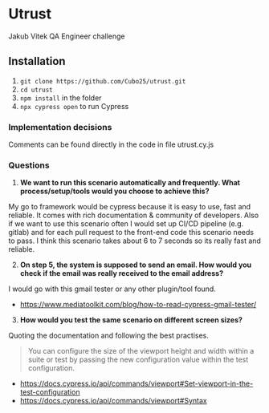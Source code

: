 # Utrust
Jakub Vitek QA Engineer challenge

## Installation
1. `git clone https://github.com/Cubo25/utrust.git`
2. `cd utrust` 
3. `npm install` in the folder
4. `npx cypress open` to run Cypress

### Implementation decisions

Comments can be found directly in the code in file utrust.cy.js

### Questions
1. **We want to run this scenario automatically and frequently. What process/setup/tools would you choose to achieve this?**

My go to framework would be cypress because it is easy to use, fast and reliable. It comes with rich documentation & community of developers. Also if we want to use this scenario often I would set up CI/CD pipeline (e.g. gitlab) and for each pull request to the front-end code this scenario needs to pass. I think this scenario takes about 6 to 7 seconds so its really fast and reliable.

2. **On step 5, the system is supposed to send an email. How would you check if the email was really received to the email address?**

I would go with this gmail tester or any other plugin/tool found.

- https://www.mediatoolkit.com/blog/how-to-read-cypress-gmail-tester/

3. **How would you test the same scenario on different screen sizes?**

Quoting the documentation and following the best practises.

> You can configure the size of the viewport height and width within a suite or test by passing the new configuration value within the test configuration.

- https://docs.cypress.io/api/commands/viewport#Set-viewport-in-the-test-configuration
- https://docs.cypress.io/api/commands/viewport#Syntax
